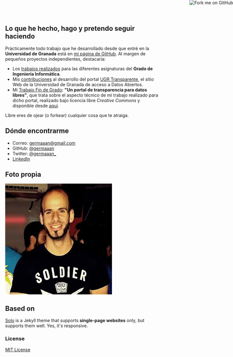 
## Lo que he hecho, hago y pretendo seguir haciendo

Prácticamente todo trabajo que he desarrollado desde que entré en la **Universidad de Granada** está en [mi página de GitHub](https://github.com/germaaan). Al margen de pequeños proyectos independientes, destacaría:

- Los [trabajos realizados](https://github.com/germaaan/trabajos_universidad) para las diferentes asignaturas del **Grado de Ingeniería Informática**.
- Mis [contribuciones](https://github.com/oslugr/ugr-transparente-servidor) al desarrollo del portal [UGR Transparente](http://transparente.ugr.es/), el sitio Web de la Universidad de Granada de acceso a Datos Abiertos.
- Mi [Trabajo Fin de Grado](https://github.com/germaaan/TFG): **"Un portal de transparencia para datos libres"**, que trata sobre el aspecto técnico de mi trabajo realizado para dicho portal, realizado bajo licencia libre *Creative Commons* y disponible desde [aquí](https://github.com/germaaan/TFG/releases/download/1.0/project.pdf).

Libre eres de ojear (o forkear) cualquier cosa que te atraiga.

## Dónde encontrarme

- Correo: [germaaan@gmail.com](mailto:germaaan@email.com)
- GitHub: [@germaaan](https://github.com/germaaan/)
- Twitter: [@germaaan_](https://twitter.com/germaaan_)
- [LinkedIn](https://www.linkedin.com/pub/german-martinez-maldonado/90/632/528)

## Foto propia

![german](../german.png)

## Based on

[Solo](http://chibicode.github.io/solo) is a Jekyll theme that supports **single-page websites** only, but supports them well. Yes, it's responsive.

### License

[MIT License](http://chibicode.mit-license.org/)

<a href="https://github.com/germaaan/germaaan.github.io"><img style="position: absolute; top: 0; right: 0; border: 0;" src="https://s3.amazonaws.com/github/ribbons/forkme_right_darkblue_121621.png" alt="Fork me on GitHub"></a>
